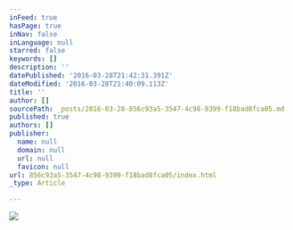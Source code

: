 ```yaml
---
inFeed: true
hasPage: true
inNav: false
inLanguage: null
starred: false
keywords: []
description: ''
datePublished: '2016-03-28T21:42:31.391Z'
dateModified: '2016-03-28T21:40:09.113Z'
title: ''
author: []
sourcePath: _posts/2016-03-28-856c93a5-3547-4c98-9399-f18bad8fca05.md
published: true
authors: []
publisher:
  name: null
  domain: null
  url: null
  favicon: null
url: 856c93a5-3547-4c98-9399-f18bad8fca05/index.html
_type: Article

---
```

![](https://the-grid-user-content.s3-us-west-2.amazonaws.com/de152a6c-3802-413d-b101-26df0ba6f2c8.gif)